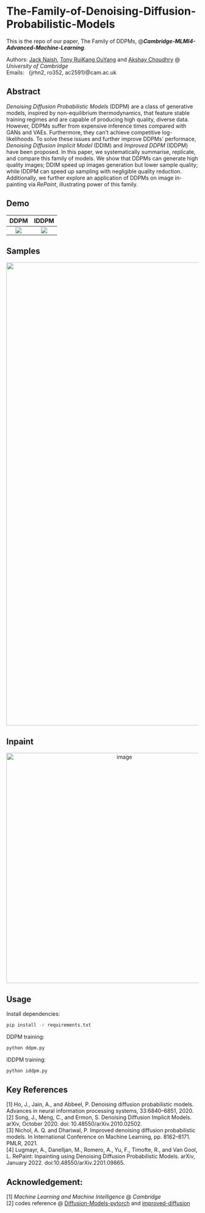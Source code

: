 # The-Family-of-Denoising-Diffusion-Probabilistic-Models

This is the repo of our paper, The Family of DDPMs, @_**Cambridge-MLMI4-Advanced-Machine-Learning**_.


Authors: [Jack Naish](https://github.com/jnaish), [Tony RuiKang OuYang](https://github.com/tonyauyeung) and [Akshay Choudhry](https://github.com/akshayc-01) @ _University of Cambridge_\
Emails: &nbsp;&nbsp;{jrhn2, ro352, ac2591}@cam.ac.uk
  
## Abstract
_Denoising Diffusion Probabilistic Models_ (DDPM) are a class of generative models, inspired by non-equilibrium thermodynamics, that feature stable training regimes and are capable of producing high quality, diverse data. However, DDPMs suffer from expensive inference times compared with GANs and VAEs. Furthermore, they can't achieve competitive log-likelihoods. To solve these issues and further improve DDPMs' performace, _Denoising Diffusion Implicit Model_ (DDIM) and _Improved DDPM_ (IDDPM) have been proposed. In this paper, we systematically summarise, replicate, and compare this family of models. We show that DDPMs can generate high quality images; DDIM speed up images generation but lower sample quality; while IDDPM can speed up sampling with negligible quality reduction. Additionally, we further explore an application of DDPMs on image in-painting via _RePaint_, illustrating power of this family.

## Demo
DDPM             |  IDDPM
:-------------------------:|:-------------------------:
![](https://github.com/tonyauyeung/The-Family-of-DDPMs/assets/79797853/592e1095-fc7d-4b10-a471-cea57155eccd)  |  ![](https://github.com/tonyauyeung/The-Family-of-DDPMs/assets/79797853/67c35a6e-5a0e-45e2-83b6-b768655eb533)

## Samples
<p align="center">
<img width="1213" alt="image" src="https://github.com/tonyauyeung/The-Family-of-DDPMs/assets/79797853/980e8424-bc4a-4d3e-9b34-4517a8e08ac1">
</p>

## Inpaint
<p align="center">
<img width="603" alt="image" src="https://github.com/tonyauyeung/The-Family-of-DDPMs/assets/79797853/73f363c3-4f7a-463f-a0cb-6284fa9183fa">
</p>

## Usage
Install dependencies:
```bash
pip install -r requirements.txt
```

DDPM training:
```bash
python ddpm.py
```

IDDPM training:
```bash
python iddpm.py
```

## Key References
[1] Ho, J., Jain, A., and Abbeel, P. Denoising diffusion probabilistic models. Advances in neural information processing systems, 33:6840–6851, 2020.\
[2] Song, J., Meng, C., and Ermon, S. Denoising Diffusion Implicit Models. arXiv, October 2020. doi: 10.48550/arXiv.2010.02502.\
[3] Nichol, A. Q. and Dhariwal, P. Improved denoising diffusion probabilistic models. In International Conference on Machine Learning, pp. 8162–8171. PMLR, 2021.\
[4] Lugmayr, A., Danelljan, M., Romero, A., Yu, F., Timofte, R., and Van Gool, L. RePaint: Inpainting using Denoising Diffusion Probabilistic Models. arXiv, January 2022. doi:10.48550/arXiv.2201.09865.

## Acknowledgement:
[1] _Machine Learning and Machine Intelligence_ @ _Cambridge_\
[2] codes reference @ [Diffusion-Models-pytorch](https://github.com/dome272/Diffusion-Models-pytorch) and [improved-diffusion](https://github.com/dome272/Diffusion-Models-pytorch)
